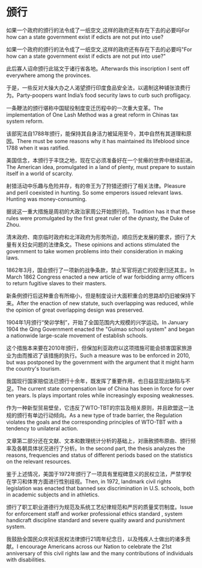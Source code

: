 # 颁行

<p><span class="chinese">如果一个政府的颁行的法令成了一纸空文,这样的政府还有存在下去的必要吗</span><span class="english">For how can a state government exist if edicts are not put into use?</span></p>

<p><span class="chinese">如果一个政府的颁行的法令成了一纸空文,这样的政府还有存在下去的必要吗"</span><span class="english">For how can a state government exist if edicts are not put into use?"</span></p>

<p><span class="chinese">此后寡人诏命颁行此铭文于诸行省各地。</span><span class="english">Afterwards this inscription I sent off everywhere among the provinces.</span></p>

<p><span class="chinese">于是，一些反对大操大办之人渴望颁行印度食品安全法，以遏制这种铺张浪费行为。</span><span class="english">Party-poopers want India’s food security laws to curb such profligacy.</span></p>

<p><span class="chinese">一条鞭法的颁行堪称中国赋役制度变迁历程中的一次重大变革。</span><span class="english">The implementation of One Lash Method was a great reform in Chinas tax system reform.</span></p>

<p><span class="chinese">该部宪法自1788年颁行，能保持其自身活力被延用至今，其中自然有其道理和原因。</span><span class="english">There must be some reasons why it has maintained its lifeblood since 1788 when it was ratified.</span></p>

<p><span class="chinese">美国信念，本颁行于丰饶之地，现在它必须准备好在一个贫瘠的世界中继续前进。</span><span class="english">The American idea, promulgated in a land of plenty, must prepare to sustain itself in a world of scarcity.</span></p>

<p><span class="chinese">射猎活动中乐趣与危险并存，有的帝王为了狩猎还颁行了相关法律。</span><span class="english">Pleasure and peril coexisted in hunting. So some emperors issued relevant laws. Hunting was money-consuming.</span></p>

<p><span class="chinese">据说这一重大措施是周初的大政治家周公开始颁行的。</span><span class="english">Tradition has it that these rules were promulgated by the first great ruler of the dynasty, the Duke of Zhou.</span></p>

<p><span class="chinese">清末政府、南京临时政府和北洋政府为形势所迫，顺应历史发展的要求，颁行了大量有关妇女问题的法律条文。</span><span class="english">These opinions and actions stimulated the government to take women problems into their consideration in making laws.</span></p>

<p><span class="chinese">1862年3月，国会颁行了一项新的战争条款，禁止军官将逃亡的奴隶归还其主。</span><span class="english">In March 1862 Congress enacted a new article of war forbidding army officers to return fugitive slaves to their masters.</span></p>

<p><span class="chinese">新条例颁行后这种重合有所缩小，但是制度设计大面积重合的思路却仍旧被保持下来。</span><span class="english">After the enaction of new statute, such overlapping was reduced, while the opinion of great overlapping design was preserved.</span></p>

<p><span class="chinese">1904年1月颁行“癸卯学制”，开始了全国范围内大规模的兴学运动。</span><span class="english">In January 1904 the Qing Government enacted the "Guimao school system" and began a nationwide large-scale movement of establish schools.</span></p>

<p><span class="chinese">这个措施本来要在2010年颁行，但保加利亚政府以这项措施可能会损害国家旅游业为由而推迟了该措施的执行。</span><span class="english">Such a measure was to be enforced in 2010, but was postponed by the government with the argument that it might harm the country's tourism.</span></p>

<p><span class="chinese">我国现行国家赔偿法已颁行十余年，既发挥了重要作用，也日益显现出缺陷与不足。</span><span class="english">The current state compensation law of China has been in force for over ten years. Is plays important roles while increasingly exposing weaknesses.</span></p>

<p><span class="chinese">作为一种新型贸易壁垒，它违反了WTO-TBT的宗旨及相关原则，并且欧盟这一法规的颁行有单边行动倾向。</span><span class="english">As a new type of trade barrier, the Regulation violates the goals and the corresponding principles of WTO-TBT with a tendency to unilateral action.</span></p>

<p><span class="chinese">文章第二部分还在文献、文本和数理统计分析的基础上，对唐赦颁布原由、颁行频率及各朝具体状况进行了分析。</span><span class="english">In the second part, the thesis analyzes the reasons, frequencies and status of different periods based on the statistics on the relevant resources.</span></p>

<p><span class="chinese">鉴于上述情况，美国于1972年颁行了一项具有里程碑意义的民权立法，严禁学校在学习和体育方面进行性别歧视。</span><span class="english">Then, in 1972, landmark civil rights legislation was enacted that banned sex discrimination in U.S. schools, both in academic subjects and in athletics.</span></p>

<p><span class="chinese">颁行了职工职业道德行为规范及系统工艺纪律规范和严厉的质量奖罚制度。</span><span class="english">Issue for enforcement staff and worker professional ethics standard , system handicraft discipline standard and severe quality award and punishment system.</span></p>

<p><span class="chinese">我鼓励全国民众庆祝该民权法律颁行21周年纪念日，以及残疾人士做出的诸多贡献。</span><span class="english">I encourage Americans across our Nation to celebrate the 21st anniversary of this civil rights law and the many contributions of individuals with disabilities.</span></p>

